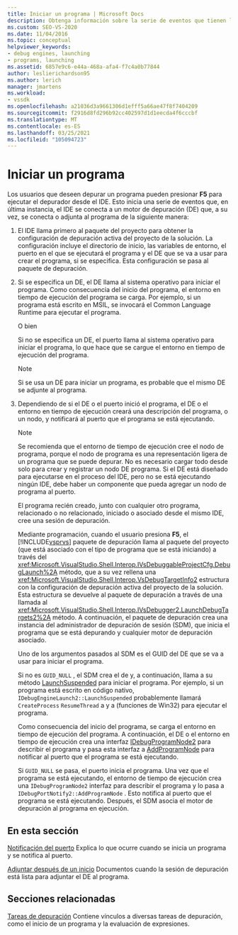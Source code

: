 ```yaml
---
title: Iniciar un programa | Microsoft Docs
description: Obtenga información sobre la serie de eventos que tienen lugar al depurar un programa con F5 para ejecutar el depurador desde el IDE.
ms.custom: SEO-VS-2020
ms.date: 11/04/2016
ms.topic: conceptual
helpviewer_keywords:
- debug engines, launching
- programs, launching
ms.assetid: 6857e9c6-e44a-468a-afa4-f7c4a0b77844
author: leslierichardson95
ms.author: lerich
manager: jmartens
ms.workload:
- vssdk
ms.openlocfilehash: a21036d3a9661306d1efff5a66ae47f8f7404209
ms.sourcegitcommit: f2916d8fd296b92cc402597d1d1eecda4f6cccbf
ms.translationtype: MT
ms.contentlocale: es-ES
ms.lasthandoff: 03/25/2021
ms.locfileid: "105094723"
---
```

# <a name="launch-a-program"></a>Iniciar un programa
Los usuarios que deseen depurar un programa pueden presionar **F5** para ejecutar el depurador desde el IDE. Esto inicia una serie de eventos que, en última instancia, el IDE se conecta a un motor de depuración (DE) que, a su vez, se conecta o adjunta al programa de la siguiente manera:

1. El IDE llama primero al paquete del proyecto para obtener la configuración de depuración activa del proyecto de la solución. La configuración incluye el directorio de inicio, las variables de entorno, el puerto en el que se ejecutará el programa y el DE que se va a usar para crear el programa, si se especifica. Esta configuración se pasa al paquete de depuración.

2. Si se especifica un DE, el DE llama al sistema operativo para iniciar el programa. Como consecuencia del inicio del programa, el entorno en tiempo de ejecución del programa se carga. Por ejemplo, si un programa está escrito en MSIL, se invocará el Common Language Runtime para ejecutar el programa.

    O bien

    Si no se especifica un DE, el puerto llama al sistema operativo para iniciar el programa, lo que hace que se cargue el entorno en tiempo de ejecución del programa.

   > [!NOTE]
   > Si se usa un DE para iniciar un programa, es probable que el mismo DE se adjunte al programa.

3. Dependiendo de si el DE o el puerto inició el programa, el DE o el entorno en tiempo de ejecución creará una descripción del programa, o un nodo, y notificará al puerto que el programa se está ejecutando.

   > [!NOTE]
   > Se recomienda que el entorno de tiempo de ejecución cree el nodo de programa, porque el nodo de programa es una representación ligera de un programa que se puede depurar. No es necesario cargar todo desde solo para crear y registrar un nodo DE programa. Si el DE está diseñado para ejecutarse en el proceso del IDE, pero no se está ejecutando ningún IDE, debe haber un componente que pueda agregar un nodo de programa al puerto.

   El programa recién creado, junto con cualquier otro programa, relacionado o no relacionado, iniciado o asociado desde el mismo IDE, cree una sesión de depuración.

   Mediante programación, cuando el usuario presiona **F5**, el [!INCLUDE[vsprvs](../../code-quality/includes/vsprvs_md.md)] paquete de depuración llama al paquete del proyecto (que está asociado con el tipo de programa que se está iniciando) a través del <xref:Microsoft.VisualStudio.Shell.Interop.IVsDebuggableProjectCfg.DebugLaunch%2A> método, que a su vez rellena una <xref:Microsoft.VisualStudio.Shell.Interop.VsDebugTargetInfo2> estructura con la configuración de depuración activa del proyecto de la solución. Esta estructura se devuelve al paquete de depuración a través de una llamada al <xref:Microsoft.VisualStudio.Shell.Interop.IVsDebugger2.LaunchDebugTargets2%2A> método. A continuación, el paquete de depuración crea una instancia del administrador de depuración de sesión (SDM), que inicia el programa que se está depurando y cualquier motor de depuración asociado.

   Uno de los argumentos pasados al SDM es el GUID del DE que se va a usar para iniciar el programa.

   Si no es `GUID_NULL` , el SDM crea el de y, a continuación, llama a su método [LaunchSuspended](../../extensibility/debugger/reference/idebugenginelaunch2-launchsuspended.md) para iniciar el programa. Por ejemplo, si un programa está escrito en código nativo, `IDebugEngineLaunch2::LaunchSuspended` probablemente llamará `CreateProcess` `ResumeThread` a y a (funciones de Win32) para ejecutar el programa.

   Como consecuencia del inicio del programa, se carga el entorno en tiempo de ejecución del programa. A continuación, el DE o el entorno en tiempo de ejecución crea una interfaz [IDebugProgramNode2](../../extensibility/debugger/reference/idebugprogramnode2.md) para describir el programa y pasa esta interfaz a [AddProgramNode](../../extensibility/debugger/reference/idebugportnotify2-addprogramnode.md) para notificar al puerto que el programa se está ejecutando.

   Si `GUID_NULL` se pasa, el puerto inicia el programa. Una vez que el programa se está ejecutando, el entorno de tiempo de ejecución crea una `IDebugProgramNode2` interfaz para describir el programa y lo pasa a `IDebugPortNotify2::AddProgramNode` . Esto notifica al puerto que el programa se está ejecutando. Después, el SDM asocia el motor de depuración al programa en ejecución.

## <a name="in-this-section"></a>En esta sección
 [Notificación del puerto](../../extensibility/debugger/notifying-the-port.md) Explica lo que ocurre cuando se inicia un programa y se notifica al puerto.

 [Adjuntar después de un inicio](../../extensibility/debugger/attaching-after-a-launch.md) Documentos cuando la sesión de depuración está lista para adjuntar el DE al programa.

## <a name="related-sections"></a>Secciones relacionadas
 [Tareas de depuración](../../extensibility/debugger/debugging-tasks.md) Contiene vínculos a diversas tareas de depuración, como el inicio de un programa y la evaluación de expresiones.

